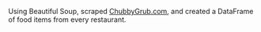 Using Beautiful Soup, scraped [ChubbyGrub.com](http://chubbygrub.com), and created a DataFrame of food items from every restaurant.
